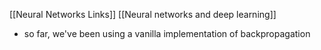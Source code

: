 [[Neural Networks Links]]
[[Neural networks and deep learning]]

- so far, we've been using a vanilla implementation of backpropagation